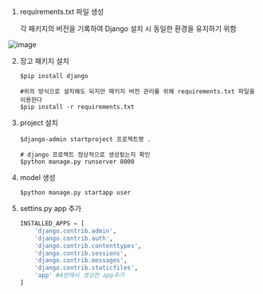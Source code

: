 1. requirements.txt 파일 생성

   각 패키지의 버전을 기록하여 Django 설치 시 동일한 환경을 유지하기 위함

![image](https://user-images.githubusercontent.com/43038052/138906651-ca5f7d72-6b66-4e02-89c8-d20c8c171fbd.png)



2. 장고 패키지 설치

   ```shell
   $pip install django 
   
   #위의 방식으로 설치해도 되지만 패키지 버전 관리를 위해 requirements.txt 파일을 이용한다
   $pip install -r requirements.txt
   ```

   

3. project 설치

   ```shell
   $django-admin startproject 프로젝트명 .
   
   # django 프로젝트 정상적으로 생성됬는지 확인
   $python manage.py runserver 8000
   ```

   

4. model 생성

   ```shell
   $python manage.py startapp user
   ```

   

5. settins.py app 추가

   ```python
   INSTALLED_APPS = [
       'django.contrib.admin',
       'django.contrib.auth',
       'django.contrib.contenttypes',
       'django.contrib.sessions',
       'django.contrib.messages',
       'django.contrib.staticfiles',
       'app' #4번에서 생성한 app추가
   ]
   
   ```

   
